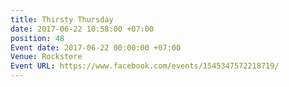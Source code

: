 ```yaml
---
title: Thirsty Thursday
date: 2017-06-22 10:58:00 +07:00
position: 48
Event date: 2017-06-22 00:00:00 +07:00
Venue: Rockstore
Event URL: https://www.facebook.com/events/1545347572218719/
---
```


